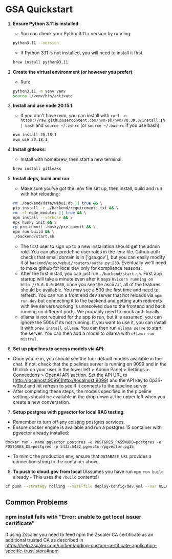 # GSA Quickstart

1. **Ensure Python 3.11 is installed**:

   - You can check your Python3.11.x version by running:

   ```bash
   python3.11 --version
   ```

   - If Python 3.11 is not installed, you will need to install it first.

   ```bash
   brew install python@3.11
   ```

2. **Create the virtual environment (or however you prefer)**:

   - Run:

   ```bash
   python3.11 -m venv venv
   source ./venv/bin/activate
   ```

3. **Install and use node 20.15.1**:

   - If you don't have nvm, you can install with `curl -o- https://raw.githubusercontent.com/nvm-sh/nvm/v0.39.3/install.sh | bash` and `source ~/.zshrc` (or `source ~/.bashrc` if you use bash):

   ```bash
   nvm install 20.18.1
   nvm use 20.18.1
   ```

4. **Install gitleaks**:

   - Install with homebrew, then start a new terminal:

   ```bash
   brew install gitleaks
   ```

5. **Install deps, build and run**:

   - Make sure you've got the .env file set up, then install, build and run with hot reloading:

   ```bash
   rm ./backend/data/webui.db || true && \
   pip install -r ./backend/requirements.txt && \
   rm -rf node_modules || true && \
   npm install --verbose && \
   npx husky init && \
   cp pre-commit .husky/pre-commit && \
   npm run build && \
   ./backend/start.sh
   ```

   - The first user to sign up to a new installation should get the admin role. You can also predefine user roles in the .env file. Github auth checks that email domain is in ['gsa.gov'], but you can easily modify it at `backend/apps/webui/routers/auths.py:233`. Eventually we'll need to make github for local dev only for compliance reasons.
   - After the first install, you can just run `./backend/start.sh`. First app startup will take a minute even after it says `Uvicorn running on http://0.0.0.0:8080`, once you see the ascii art, all of the features should be available. You may see a 500 the first time and need to refresh. You can run a front end dev server that hot reloads via `npm run dev` but connecting it to the backend and getting auth redirects with live servers working is unresolved due to the frontend and back running on different ports. We probably need to mock auth locally.
   - ollama is not required for the app to run, but it is assumed, you can ignore the 500s if its not running. If you want to use it, you can install it with `brew install ollama`. You can then run `ollama serve` to start the server. You can then add a model to ollama with `ollama run mistral`.

6. **Set up pipelines to access models via API**:

- Once you're in, you should see the four default models available in the chat. If not, check that the pipelines server is running on 9099 and in the UI click on your user in the lower left > Admin Panel > Settings > Connections > OpenAI API section. Set the API URL to [<http://localhost:9099](http://localhost:9099>) and the API key to 0p3n-w3bu! and hit refresh to see if it connects to the pipeline server.
- After completing these steps, the models specified in the pipeline settings should be available in the drop down at the upper left when you create a new conversation.

7. **Setup postgres with pgvector for local RAG testing**:

- Remember to turn off any existing postgres services.
- Ensure docker engine is available and run a postgres 15 container with pgvector already installed:

`docker run --name pgvector_postgres -e POSTGRES_PASSWORD=postgres -e POSTGRES_DB=postgres -p 5432:5432 pgvector/pgvector:pg15`

- To mimic the production env, ensure that `DATABASE_URL` provides a connection string to the container above.

8. **To push to cloud.gov from local**
(Assumes you have run `npm run build` already - This uses the `/build` contents!)

```bash
cf push --strategy rolling --vars-file deploy-config/dev.yml --var OLLAMA_BASE_URL="$OLLAMA_BASE_URL" --var WEBUI_NAME="$WEBUI_NAME" --var SCARF_NO_ANALYTICS="$SCARF_NO_ANALYTICS" --var DO_NOT_TRACK="$DO_NOT_TRACK" --var ANONYMIZED_TELEMETRY="$ANONYMIZED_TELEMETRY" --var GITHUBLOCAL_CLIENT_ID="$GITHUBLOCAL_CLIENT_ID" --var GITHUBLOCAL_CLIENT_SECRET="$GITHUBLOCAL_CLIENT_SECRET" --var AWS_ACCESS_KEY_ID="$AWS_ACCESS_KEY_ID" --var AWS_SECRET_ACCESS_KEY="$AWS_SECRET_ACCESS_KEY" --var AWS_DEFAULT_REGION="$AWS_DEFAULT_REGION" --var AZURE_OPENAI_API_KEY="$AZURE_OPENAI_API_KEY" --var AZURE_OPENAI_ENDPOINT="$AZURE_OPENAI_ENDPOINT" --var AZURE_OPENAI_GPT35TURBO_DEPLOYMENT_NAME="$AZURE_OPENAI_GPT35TURBO_DEPLOYMENT_NAME" --var AZURE_OPENAI_GPT4OMNI_DEPLOYMENT_NAME="$AZURE_OPENAI_GPT4OMNI_DEPLOYMENT_NAME" --var WEBUI_SECRET_KEY="$WEBUI_SECRET_KEY" --var DEV_ADMIN_EMAILS="$DEV_ADMIN_EMAILS" --var DEV_USER_EMAILS="$DEV_USER_EMAILS" --var RAG_OPENAI_API_BASE_URL="$RAG_OPENAI_API_BASE_URL" --var RAG_OPENAI_API_KEY="$RAG_OPENAI_API_KEY" --var RAG_EMBEDDING_ENGINE="$RAG_EMBEDDING_ENGINE" --var DEPLOY_ROUTE="$DEPLOY_ROUTE" --var DEPLOY_ENV="$DEPLOY_ENV"
```

## Common Problems

### npm install fails with "Error: unable to get local issuer certificate"

If using Zscaler you need to feed npm the Zscaler CA certificate as an additional
trusted CA as described in https://help.zscaler.com/unified/adding-custom-certificate-application-specific-trust-store#npm
